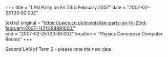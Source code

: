 +++
title = "LAN Party on Fri 23rd February 2007"
date = "2007-02-23T20:00:00Z"

[extra]
original = "https://uwcs.co.uk/events/lan-party-on-fri-23rd-february-2007-1474488991000/"    
end = "2007-02-25T20:00:00Z"
location = "Physics Concourse Computer Rooms"
+++

Second LAN of Term 2 - please note the new date.

